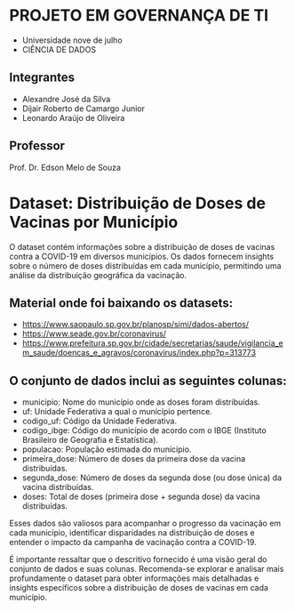 # PROJETO EM GOVERNANÇA DE TI

* Universidade nove de julho
* CIÊNCIA DE DADOS


## Integrantes
* Alexandre José da Silva
* Dijair Roberto de Camargo Junior
* Leonardo Araújo de Oliveira

## Professor
Prof. Dr. Edson Melo de Souza




# Dataset: Distribuição de Doses de Vacinas por Município

O dataset contém informações sobre a distribuição de doses de vacinas contra a COVID-19 em diversos municípios. Os dados fornecem insights sobre o número de doses distribuídas em cada município, permitindo uma análise da distribuição geográfica da vacinação.

## Material onde foi baixando os datasets:
* https://www.saopaulo.sp.gov.br/planosp/simi/dados-abertos/
* https://www.seade.gov.br/coronavirus/
* https://www.prefeitura.sp.gov.br/cidade/secretarias/saude/vigilancia_em_saude/doencas_e_agravos/coronavirus/index.php?p=313773

## O conjunto de dados inclui as seguintes colunas:
* municipio: Nome do município onde as doses foram distribuídas.
* uf: Unidade Federativa a qual o município pertence.
* codigo_uf: Código da Unidade Federativa.
* codigo_ibge: Código do município de acordo com o IBGE (Instituto Brasileiro de Geografia e Estatística).
* populacao: População estimada do município.
* primeira_dose: Número de doses da primeira dose da vacina distribuídas.
* segunda_dose: Número de doses da segunda dose (ou dose única) da vacina distribuídas.
* doses: Total de doses (primeira dose + segunda dose) da vacina distribuídas.

Esses dados são valiosos para acompanhar o progresso da vacinação em cada município, identificar disparidades na distribuição de doses e entender o impacto da campanha de vacinação contra a COVID-19.

É importante ressaltar que o descritivo fornecido é uma visão geral do conjunto de dados e suas colunas. Recomenda-se explorar e analisar mais profundamente o dataset para obter informações mais detalhadas e insights específicos sobre a distribuição de doses de vacinas em cada município.
